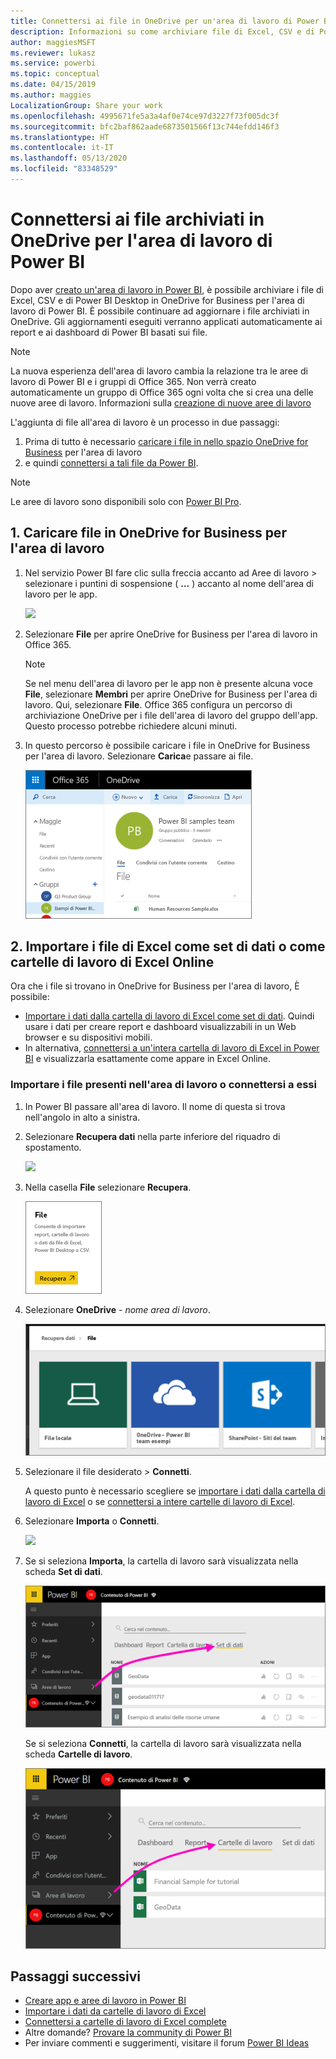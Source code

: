 ```yaml
---
title: Connettersi ai file in OneDrive per un'area di lavoro di Power BI
description: Informazioni su come archiviare file di Excel, CSV e di Power BI Desktop nell'area di lavoro in OneDrive e su come accedere a questi file.
author: maggiesMSFT
ms.reviewer: lukasz
ms.service: powerbi
ms.topic: conceptual
ms.date: 04/15/2019
ms.author: maggies
LocalizationGroup: Share your work
ms.openlocfilehash: 4995671fe5a3a4af0e74ce97d3227f73f005dc3f
ms.sourcegitcommit: bfc2baf862aade6873501566f13c744efdd146f3
ms.translationtype: HT
ms.contentlocale: it-IT
ms.lasthandoff: 05/13/2020
ms.locfileid: "83348529"
---
```

# <a name="connect-to-files-stored-in-onedrive-for-your-power-bi-workspace"></a>Connettersi ai file archiviati in OneDrive per l'area di lavoro di Power BI
Dopo aver [creato un'area di lavoro in Power BI](../collaborate-share/service-create-distribute-apps.md), è possibile archiviare i file di Excel, CSV e di Power BI Desktop in OneDrive for Business per l'area di lavoro di Power BI. È possibile continuare ad aggiornare i file archiviati in OneDrive. Gli aggiornamenti eseguiti verranno applicati automaticamente ai report e ai dashboard di Power BI basati sui file. 

> [!NOTE]
> La nuova esperienza dell'area di lavoro cambia la relazione tra le aree di lavoro di Power BI e i gruppi di Office 365. Non verrà creato automaticamente un gruppo di Office 365 ogni volta che si crea una delle nuove aree di lavoro. Informazioni sulla [creazione di nuove aree di lavoro](../collaborate-share/service-create-the-new-workspaces.md)

L'aggiunta di file all'area di lavoro è un processo in due passaggi: 

1. Prima di tutto è necessario [caricare i file in nello spazio OneDrive for Business](service-connect-to-files-in-app-workspace-onedrive-for-business.md#1-upload-files-to-the-onedrive-for-business-for-your-workspace) per l'area di lavoro
2. e quindi [connettersi a tali file da Power BI](service-connect-to-files-in-app-workspace-onedrive-for-business.md#2-import-excel-files-as-datasets-or-as-excel-online-workbooks).

> [!NOTE]
> Le aree di lavoro sono disponibili solo con [Power BI Pro](../fundamentals/service-features-license-type.md).
> 

## <a name="1-upload-files-to-the-onedrive-for-business-for-your-workspace"></a>1\. Caricare file in OneDrive for Business per l'area di lavoro
1. Nel servizio Power BI fare clic sulla freccia accanto ad Aree di lavoro > selezionare i puntini di sospensione ( **…** ) accanto al nome dell'area di lavoro per le app. 
   
   ![](media/service-connect-to-files-in-app-workspace-onedrive-for-business/power-bi-app-ellipsis.png)
2. Selezionare **File** per aprire OneDrive for Business per l'area di lavoro in Office 365.
   
   > [!NOTE]
   > Se nel menu dell'area di lavoro per le app non è presente alcuna voce **File**, selezionare **Membri**  per aprire OneDrive for Business per l'area di lavoro. Qui, selezionare **File**. Office 365 configura un percorso di archiviazione OneDrive per i file dell'area di lavoro del gruppo dell'app. Questo processo potrebbe richiedere alcuni minuti. 
   > 
   > 
3. In questo percorso è possibile caricare i file in OneDrive for Business per l'area di lavoro. Selezionare **Carica**e passare ai file.
   
   ![](media/service-connect-to-files-in-app-workspace-onedrive-for-business/pbi_grpfilesonedrive.png)

## <a name="2-import-excel-files-as-datasets-or-as-excel-online-workbooks"></a>2\. Importare i file di Excel come set di dati o come cartelle di lavoro di Excel Online
Ora che i file si trovano in OneDrive for Business per l'area di lavoro, È possibile: 

* [Importare i dati dalla cartella di lavoro di Excel come set di dati](service-get-data-from-files.md). Quindi usare i dati per creare report e dashboard visualizzabili in un Web browser e su dispositivi mobili.
* In alternativa, [connettersi a un'intera cartella di lavoro di Excel in Power BI](service-excel-workbook-files.md) e visualizzarla esattamente come appare in Excel Online.

### <a name="import-or-connect-to-the-files-in-your-workspace"></a>Importare i file presenti nell'area di lavoro o connettersi a essi
1. In Power BI passare all'area di lavoro. Il nome di questa si trova nell'angolo in alto a sinistra. 
2. Selezionare **Recupera dati** nella parte inferiore del riquadro di spostamento. 
   
   ![](media/service-connect-to-files-in-app-workspace-onedrive-for-business/power-bi-app-get-data-button.png)
3. Nella casella **File** selezionare **Recupera**.
   
   ![](media/service-connect-to-files-in-app-workspace-onedrive-for-business/pbi_getfiles.png)
4. Selezionare **OneDrive** - *nome area di lavoro*.
   
    ![](media/service-connect-to-files-in-app-workspace-onedrive-for-business/pbi_grp_one_drive_shrpt.png)
5. Selezionare il file desiderato > **Connetti**.
   
    A questo punto è necessario scegliere se [importare i dati dalla cartella di lavoro di Excel](service-get-data-from-files.md) o se [connettersi a intere cartelle di lavoro di Excel](service-excel-workbook-files.md).
6. Selezionare **Importa** o **Connetti**.
   
    ![](media/service-connect-to-files-in-app-workspace-onedrive-for-business/pbi_importexceldataorwholecrop.png)
7. Se si seleziona **Importa**, la cartella di lavoro sarà visualizzata nella scheda **Set di dati**. 
   
    ![](media/service-connect-to-files-in-app-workspace-onedrive-for-business/power-bi-app-excel-file-import.png)
   
    Se si seleziona **Connetti**, la cartella di lavoro sarà visualizzata nella scheda **Cartelle di lavoro**.
   
    ![](media/service-connect-to-files-in-app-workspace-onedrive-for-business/power-bi-app-excel-file-connect.png)

## <a name="next-steps"></a>Passaggi successivi
* [Creare app e aree di lavoro in Power BI](../collaborate-share/service-create-distribute-apps.md)
* [Importare i dati da cartelle di lavoro di Excel](service-get-data-from-files.md)
* [Connettersi a cartelle di lavoro di Excel complete](service-excel-workbook-files.md)
* Altre domande? [Provare la community di Power BI](https://community.powerbi.com/)
* Per inviare commenti e suggerimenti, visitare il forum [Power BI Ideas](https://ideas.powerbi.com/forums/265200-power-bi)
